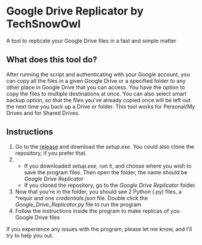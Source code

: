 # Google Drive Replicator by TechSnowOwl
A tool to replicate your Google Drive files in a fast and simple matter
## What does this tool do?
After running the script and authenticating with your Google account, you can copy all the files in a given Google Drive or a specified folder to any other place in Google Drive that you can access. You have the option to copy the files to multiple destinations at once. You can also select smart backup option, so that the files you've already copied once will be left out the next time you back up a Drive or folder. This tool works for Personal/My Drives and for Shared Drives.
## Instructions
1. Go to the [release](https://github.com/techsnowowl/Google-Drive-Replicator/releases/tag/V1.0) and download the *setup.exe*. You could also clone the repository, if you prefer that.
2. - If you downloaded *setup.exe*, run it, and choose where you wish to save the program files. Then open the folder, the name should be *Google Drive Replicator*
   - If you cloned the repository, go to the *Google Drive Replicator* folder.
3. Now that you're in the folder, you should see 2 Python (.py) files, a *requir and one *credentials.json* file. Double click the *Google_Drive_Replicator.py* file to run the program
4. Follow the instructions inside the program to make replicas of you Google Drive files

If you experience any issues with the program, please let me know, and I'll try to help you out.
